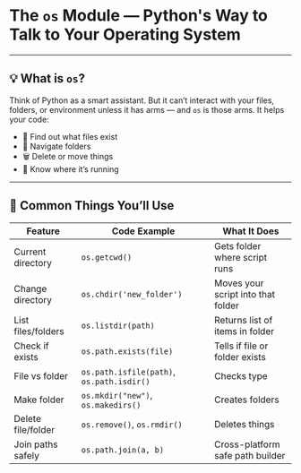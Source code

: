 # The `os` Module — Python's Way to Talk to Your Operating System

---

## 💡 What is `os`?

Think of Python as a smart assistant.
But it can’t interact with your files, folders, or environment unless it has arms — and `os` is those arms.
It helps your code:

- 🔎 Find out what files exist
- 📂 Navigate folders
- 🗑️ Delete or move things
- 🧭 Know where it’s running

---

## 🔧 Common Things You’ll Use

| Feature            | Code Example                              | What It Does                       |
| ------------------ | ----------------------------------------- | ---------------------------------- |
| Current directory  | `os.getcwd()`                             | Gets folder where script runs      |
| Change directory   | `os.chdir('new_folder')`                  | Moves your script into that folder |
| List files/folders | `os.listdir(path)`                        | Returns list of items in folder    |
| Check if exists    | `os.path.exists(file)`                    | Tells if file or folder exists     |
| File vs folder     | `os.path.isfile(path)`, `os.path.isdir()` | Checks type                        |
| Make folder        | `os.mkdir("new")`, `os.makedirs()`        | Creates folders                    |
| Delete file/folder | `os.remove()`, `os.rmdir()`               | Deletes things                     |
| Join paths safely  | `os.path.join(a, b)`                      | Cross-platform safe path builder   |


